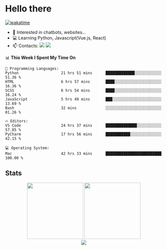 # Hello there

[![wakatime](https://wakatime.com/badge/user/018bd4cf-9224-4729-b4f3-31fc6a93ca34.svg)](https://wakatime.com/@flamescoder)

- 👀 Interested in chatbots, websites...
- 💻 Learning Python, Javascript(Vue.js, React)
- 📫 Contacts: <a href="https://t.me/FlameCoder0_0" target="_blank"><img src="https://img.shields.io/badge/telegram-0088cc?logo=telegram&logoColor=white"/></a> <a href="https://discord.gg/3wt8QRndjm" target="_blank"><img src="https://img.shields.io/badge/discord-5865F2?logo=discord&logoColor=white"/></a>

<!--START_SECTION:waka-->
📊 **This Week I Spent My Time On** 

```text
💬 Programming Languages: 
Python                   21 hrs 51 mins      █████████████░░░░░░░░░░░░   51.36 % 
HTML                     6 hrs 57 mins       ████░░░░░░░░░░░░░░░░░░░░░   16.36 % 
SCSS                     6 hrs 54 mins       ████░░░░░░░░░░░░░░░░░░░░░   16.24 % 
JavaScript               5 hrs 49 mins       ███░░░░░░░░░░░░░░░░░░░░░░   13.69 % 
Bash                     32 mins             ░░░░░░░░░░░░░░░░░░░░░░░░░   01.26 % 

🔥 Editors: 
VS Code                  24 hrs 37 mins      ██████████████░░░░░░░░░░░   57.85 % 
PyCharm                  17 hrs 56 mins      ███████████░░░░░░░░░░░░░░   42.15 % 

💻 Operating System: 
Mac                      42 hrs 33 mins      █████████████████████████   100.00 % 
```


<!--END_SECTION:waka-->

<h2>Stats</h2>

<div align="center">
  <img height="180" src="https://github-readme-stats-sigma-five.vercel.app/api?username=FlamesC0der&show_icons=true&count_private=true&theme=codeSTACKr&bg_color=0d1117&border_color=30363d"/>
  <img height="180" src="https://github-readme-stats-sigma-five.vercel.app//api/top-langs/?username=FlamesC0der&layout=compact&theme=codeSTACKr&border_color=30363d&bg_color=0d1117"/>
</div>

<div align="center">
  <img src="https://komarev.com/ghpvc/?username=FlamesC0der&style=flat-square&color=red"/>
</div>
